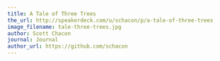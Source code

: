 ```yaml
---
title: A Tale of Three Trees
the_url: http://speakerdeck.com/u/schacon/p/a-tale-of-three-trees
image_filename: tale-three-trees.jpg
author: Scott Chacon
journal: Journal
author_url: https://github.com/schacon
---
```

